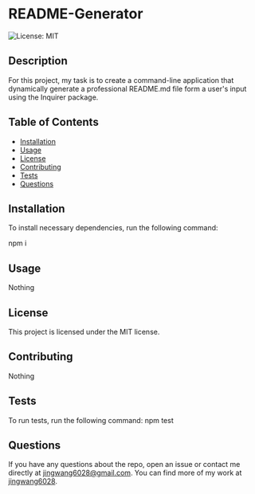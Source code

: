 # README-Generator
  ![License: MIT](https://img.shields.io/badge/License-MIT-yellow.svg)
  

  ## Description
  For this project, my task is to create a command-line application that dynamically generate a professional README.md file form a user's input using the Inquirer package.
  

  ## Table of Contents
  * [Installation](#installation)
  * [Usage](#usage)
  * [License](#license)
  * [Contributing](#contributing)
  * [Tests](#tests)
  * [Questions](#questions)
  

  ## Installation
  To install necessary dependencies, run the following command:
  
  npm i
  
  

  ## Usage
  Nothing
  

  ## License
  This project is licensed under the MIT license.
  

  ## Contributing
  Nothing
  

  ## Tests
  To run tests, run the following command:
  npm test
  

  ## Questions
  If you have any questions about the repo, open an issue or contact me directly at jingwang6028@gmail.com. You can find more of my work at [jingwang6028](https://github.com/jingwang6028).
